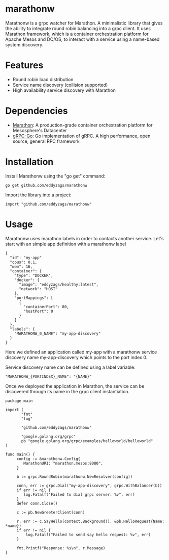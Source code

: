 # marathonw

Marathonw is a grpc watcher for Marathon. A minimalistic library that gives the ability to integrate round robin balancing into a grpc client. It uses Marathon framework, which is a container orchestration platform for Apache Mesos and DC/OS, to interact with a service using a name-based system discovery.

# Features

* Round robin load distribution
* Service name discovery (collision supported)
* High availability service discovery with Marathon

# Dependencies

* [Marathon](https://mesosphere.github.io/marathon): A production-grade container orchestration platform for Mesosphere's Datacenter
* [gRPC-Go](https://github.com/grpc/grpc-go): Go implementation of gRPC. A high performance, open source, general RPC framework

# Installation

Install Marathonw using the "go get" command:

`go get github.com/eddyzags/marathonw`

Import the library into a project:

`import "github.com/eddyzags/marathonw"`

# Usage

Marathonw uses marathon labels in order to contacts another service. Let's start with an simple app definition with a marathonw label

```
{
  "id": "my-app"
  "cpus": 0.1,
  "mem": 16,
  "container": {
    "type": "DOCKER",
    "docker": {
      "image": "eddyzags/healthy:latest",
      "network": "HOST"
    },
    "portMappings": [
      {
        "containerPort": 80,
        "hostPort": 0
      }
    ]
  },
  "labels": {
    "MARATHONW_0_NAME": "my-app-discovery"
  }
}
```

Here we defined an application called my-app with a marathonw service discovery name my-app-discovery which points to the port index 0.

Service discovery name can be defined using a label variable:

`"MARATHONW_{PORTINDEX}_NAME": "{NAME}"`

Once we deployed the application in Marathon, the service can be discovered through its name in the grpc client instantiation.

```golang
package main

import (
       "fmt"
       "log"

       "github.com/eddyzags/marathonw"

       "google.golang.org/grpc"
       pb "google.golang.org/grpc/examples/helloworld/helloworld"
)

func main() {
     config := &marathonw.Config{
        MarathonURI: "marathon.mesos:8080",
     }

     b := grpc.RoundRobin(marathonw.NewResolver(config))

     conn, err := grpc.Dial("my-app-discovery", grpc.WithBalancer(b))
     if err != nil {
        log.Fatalf("Failed to dial grpc server: %v", err)
     }
     defer conn.Close()

     c := pb.NewGreeterClient(conn)

     r, err := c.SayHello(context.Background(), &pb.HelloRequest{Name: *name})
     if err != nil {
         log.Fatalf("Failed to send say hello request: %v", err)
     }

     fmt.Printf("Response: %s\n", r.Message)
}
```